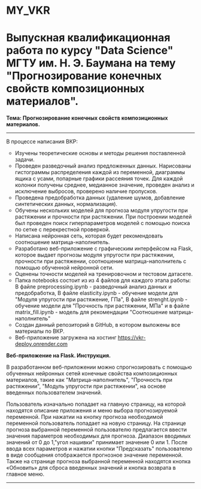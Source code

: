 # MY_VKR 

<h1><strong>Выпускная квалификационная работа по курсу "Data Science" МГТУ им. Н. Э. Баумана на тему "Прогнозирование конечных свойств композиционных материалов".</strong></h1>

<strong>Тема: Прогнозирование конечных свойств композиционных материалов.</strong>
***
<p>В процессе написания ВКР:
<ul type='circle'>
  <li>Изучены теоретические основы и методы решения поставленной задачи.</li>
  <li>Проведен разведочный анализ предложенных данных. Нарисованы гистограммы распределения каждой из переменной, диаграммы ящика с усами, попарные графики   рассеяния точек. Для каждой колонки получены среднее, медианное значение, проведен анализ и исключение выбросов, проверено наличие пропусков.</li>
  <li>Проведена предобработка данных (удаление шумов, добавление синтетических данных, нормализация).</li>
  <li>Обучены нескольких моделей для прогноза модуля упругости при растяжении и прочности при растяжении. При построении моделей был проведен поиск гиперпараметров моделей с помощью поиска по сетке с перекрестной проверкой.</li>
  <li>Написана нейронная сеть, которая будет рекомендовать соотношение матрица-наполнитель.</li>
  <li>Разработано веб-приложение с графическим интерфейсом на Flask, которое выдает прогнозы модуля упругости при растяжении, прочности при растяжении, соотношение матрица-наполнитель с помощью обученной нейронной сети.</li>
  <li>Оценены точности моделей на тренировочном и тестовом датасете.</li>
  <li>Папка notebooks состоит из из 4 файлов для каждого этапа работы: В файле preprocessing.ipynb - разведочный анализ данных и предобработка,
В файле elasticity.ipynb - обучение модели для "Модуля упругости при растяжение, ГПа", В файле strenght.ipynb - обучение модели для
"Прочность при растяжении, МПа" и в файле matrix_fill.ipynb - модель для рекомендации "Соотношение матрица-наполнитель"
  <li>Создан данный репозиторий в GitHub, в котором выложены все материалы по ВКР.</li>
  <li>Веб-приложение загружена на хостинг  <a href="https://vkr-deploy.onrender.com/" target="_blank">https://vkr-deploy.onrender.com</a>
</ul>
</p>
<strong> Веб-приложение на Flask. Инструкция.</strong>
<p>В разработанном веб-приложении можно спрогнозировать с помощью обученных нейронных сетей конечные свойства композиционных материалов, такие как "Матрица-наполнитель", "Прочность при растяжении", "Модуль упругости при растяжении", на основе введенных пользователем значений.</p>
<p>Пользователь изначально попадает на главную страницу, на которой находятся описание приложения и меню выбора прогнозируемой переменной. При нажатии на кнопку прогноза необходимой переменной пользователь попадает на новую страницу. На странице прогноза выбранной переменной пользователю предлагается ввести значения параметров  необходимых для прогноза. Диапазон вводимых значений от 0 до 1,"угол нашивки" принимает значение 0 или 1. После ввода всех параметров и нажатии кнопки "Предсказать" пользователю в виде сообщения отображается прогнозное значение переменной. Также на странице прогноза выбранной переменной находятся кнопка «Обновить»  для сброса введенных значений и кнопка возврата в главное меню.</p>

                                                                                                                 
***

                                                                                         
